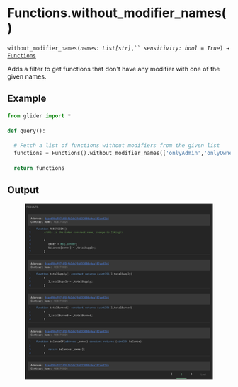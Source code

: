 # Functions.without\_modifier\_names()

`without_modifier_names(`_`names: List[str]`_`,`` `_`sensitivity: bool = True`_`) →` [`Functions`](./)

Adds a filter to get functions that don't have any modifier with one of the given names.

## Example

```python
from glider import *

def query():
  
  # Fetch a list of functions without modifiers from the given list
  functions = Functions().without_modifier_names(['onlyAdmin','onlyOwner']).exec(10)

  return functions
```

## Output

<figure><img src="../../../.gitbook/assets/image (9) (1) (1) (1) (1) (1).png" alt=""><figcaption></figcaption></figure>
